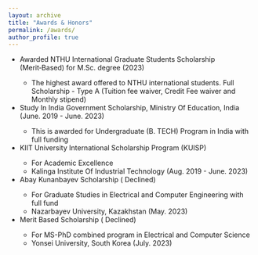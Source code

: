 ```yaml
---
layout: archive
title: "Awards & Honors"
permalink: /awards/
author_profile: true
---
```


<ul>

  <li><i class='fas fa-medal' style="color:gold"></i> Awarded NTHU International Graduate Students Scholarship (Merit‑Based) for M.Sc. degree (2023)</li>
    <ul>
        <li> The highest award offered to NTHU international students. Full Scholarship - Type A (Tuition fee waiver, Credit Fee waiver and Monthly stipend) </li>
  </ul>
  
  <li><i class='fas fa-medal' style="color:gold"></i> Study In India Government Scholarship, Ministry Of Education, India (June. 2019 - June. 2023) </li>
    <ul>
        <li>  This is awarded for Undergraduate (B. TECH) Program in India with full funding </li>
    </ul>
        

  <li><i class='fas fa-medal' style="color:gold"></i> KIIT University International Scholarship Program (KUISP)  </li>
    <ul>
       <li>  For  Academic Excellence </li>
      <li>  Kalinga Institute Of Industrial Technology (Aug. 2019 - June. 2023) </li>
    </ul>

  <li><i class='fas fa-medal' style="color:gold"></i> Abay Kunanbayev Scholarship ( Declined) </li>
    <ul>
      <li> For  Graduate Studies in Electrical and Computer Engineering with full fund </li>
         <li>  Nazarbayev University, Kazakhstan (May. 2023) </li>
    </ul>
  
   <li><i class='fas fa-medal' style="color:gold"></i> Merit Based Scholarship ( Declined) </li>
    <ul>
        <li> For MS-PhD combined program in Electrical and Computer Science </li>
        <li> Yonsei University, South Korea (July. 2023) </li>
    </ul>
 
 

